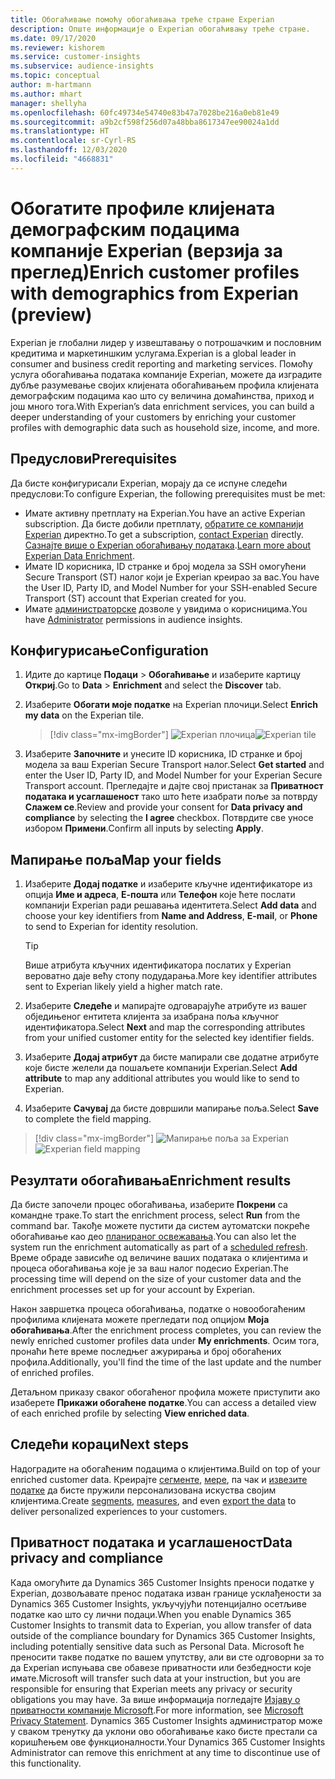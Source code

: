 ```yaml
---
title: Обогаћивање помоћу обогаћивања треће стране Experian
description: Опште информације о Experian обогаћивању треће стране.
ms.date: 09/17/2020
ms.reviewer: kishorem
ms.service: customer-insights
ms.subservice: audience-insights
ms.topic: conceptual
author: m-hartmann
ms.author: mhart
manager: shellyha
ms.openlocfilehash: 60fc49734e54740e83b47a7028be216a0eb81e49
ms.sourcegitcommit: a9b2cf598f256d07a48bba8617347ee90024a1dd
ms.translationtype: HT
ms.contentlocale: sr-Cyrl-RS
ms.lasthandoff: 12/03/2020
ms.locfileid: "4668831"
---
```

# <a name="enrich-customer-profiles-with-demographics-from-experian-preview"></a><span data-ttu-id="7890b-103">Обогатите профиле клијената демографским подацима компаније Experian (верзија за преглед)</span><span class="sxs-lookup"><span data-stu-id="7890b-103">Enrich customer profiles with demographics from Experian (preview)</span></span>

<span data-ttu-id="7890b-104">Experian је глобални лидер у извештавању о потрошачким и пословним кредитима и маркетиншким услугама.</span><span class="sxs-lookup"><span data-stu-id="7890b-104">Experian is a global leader in consumer and business credit reporting and marketing services.</span></span> <span data-ttu-id="7890b-105">Помоћу услуга обогаћивања података компаније Experian, можете да изградите дубље разумевање својих клијената обогаћивањем профила клијената демографским подацима као што су величина домаћинства, приход и још много тога.</span><span class="sxs-lookup"><span data-stu-id="7890b-105">With Experian’s data enrichment services, you can build a deeper understanding of your customers by enriching your customer profiles with demographic data such as household size, income, and more.</span></span>

## <a name="prerequisites"></a><span data-ttu-id="7890b-106">Предуслови</span><span class="sxs-lookup"><span data-stu-id="7890b-106">Prerequisites</span></span>

<span data-ttu-id="7890b-107">Да бисте конфигурисали Experian, морају да се испуне следећи предуслови:</span><span class="sxs-lookup"><span data-stu-id="7890b-107">To configure Experian, the following prerequisites must be met:</span></span>

- <span data-ttu-id="7890b-108">Имате активну претплату на Experian.</span><span class="sxs-lookup"><span data-stu-id="7890b-108">You have an active Experian subscription.</span></span> <span data-ttu-id="7890b-109">Да бисте добили претплату, [обратите се компанији Experian](https://www.experian.com/marketing-services/contact) директно.</span><span class="sxs-lookup"><span data-stu-id="7890b-109">To get a subscription, [contact Experian](https://www.experian.com/marketing-services/contact) directly.</span></span> <span data-ttu-id="7890b-110">[Сазнајте више о Experian обогаћивању података](https://www.experian.com/marketing-services/microsoft?cmpid=ems_web_mci_cdppage).</span><span class="sxs-lookup"><span data-stu-id="7890b-110">[Learn more about Experian Data Enrichment](https://www.experian.com/marketing-services/microsoft?cmpid=ems_web_mci_cdppage).</span></span>
- <span data-ttu-id="7890b-111">Имате ID корисника, ID странке и број модела за SSH омогућени Secure Transport (ST) налог који је Experian креирао за вас.</span><span class="sxs-lookup"><span data-stu-id="7890b-111">You have the User ID, Party ID, and Model Number for your SSH-enabled Secure Transport (ST) account that Experian created for you.</span></span>
- <span data-ttu-id="7890b-112">Имате [администраторске](permissions.md#administrator) дозволе у увидима о корисницима.</span><span class="sxs-lookup"><span data-stu-id="7890b-112">You have [Administrator](permissions.md#administrator) permissions in audience insights.</span></span>

## <a name="configuration"></a><span data-ttu-id="7890b-113">Конфигурисање</span><span class="sxs-lookup"><span data-stu-id="7890b-113">Configuration</span></span>

1. <span data-ttu-id="7890b-114">Идите до картице **Подаци** > **Обогаћивање** и изаберите картицу **Откриј**.</span><span class="sxs-lookup"><span data-stu-id="7890b-114">Go to **Data** > **Enrichment** and select the **Discover** tab.</span></span>

1. <span data-ttu-id="7890b-115">Изаберите **Обогати моје податке** на Experian плочици.</span><span class="sxs-lookup"><span data-stu-id="7890b-115">Select **Enrich my data** on the Experian tile.</span></span>

   > [!div class="mx-imgBorder"]
   > <span data-ttu-id="7890b-116">![Experian плочица](media/experian-tile.png "Experian плочица")</span><span class="sxs-lookup"><span data-stu-id="7890b-116">![Experian tile](media/experian-tile.png "Experian tile")</span></span>

1. <span data-ttu-id="7890b-117">Изаберите **Започните** и унесите ID корисника, ID странке и број модела за ваш Experian Secure Transport налог.</span><span class="sxs-lookup"><span data-stu-id="7890b-117">Select **Get started** and enter the User ID, Party ID, and Model Number for your Experian Secure Transport account.</span></span> <span data-ttu-id="7890b-118">Прегледајте и дајте свој пристанак за **Приватност података и усаглашеност** тако што ћете изабрати поље за потврду **Слажем се**.</span><span class="sxs-lookup"><span data-stu-id="7890b-118">Review and provide your consent for **Data privacy and compliance** by selecting the **I agree** checkbox.</span></span> <span data-ttu-id="7890b-119">Потврдите све уносе избором **Примени**.</span><span class="sxs-lookup"><span data-stu-id="7890b-119">Confirm all inputs by selecting **Apply**.</span></span>

## <a name="map-your-fields"></a><span data-ttu-id="7890b-120">Мапирање поља</span><span class="sxs-lookup"><span data-stu-id="7890b-120">Map your fields</span></span>

1. <span data-ttu-id="7890b-121">Изаберите **Додај податке** и изаберите кључне идентификаторе из опција **Име и адреса**, **Е-пошта** или **Телефон** које ћете послати компанији Experian ради решавања идентитета.</span><span class="sxs-lookup"><span data-stu-id="7890b-121">Select **Add data** and choose your key identifiers from **Name and Address**, **E-mail**, or **Phone** to send to Experian for identity resolution.</span></span>

   > [!TIP]
   > <span data-ttu-id="7890b-122">Више атрибута кључних идентификатора послатих у Experian вероватно даје већу стопу подударања.</span><span class="sxs-lookup"><span data-stu-id="7890b-122">More key identifier attributes sent to Experian likely yield a higher match rate.</span></span>

1. <span data-ttu-id="7890b-123">Изаберите **Следеће** и мапирајте одговарајуће атрибуте из вашег обједињеног ентитета клијента за изабрана поља кључног идентификатора.</span><span class="sxs-lookup"><span data-stu-id="7890b-123">Select **Next** and map the corresponding attributes from your unified customer entity for the selected key identifier fields.</span></span>

1. <span data-ttu-id="7890b-124">Изаберите **Додај атрибут** да бисте мапирали све додатне атрибуте које бисте желели да пошаљете компанији Experian.</span><span class="sxs-lookup"><span data-stu-id="7890b-124">Select **Add attribute** to map any additional attributes you would like to send to Experian.</span></span>

1.  <span data-ttu-id="7890b-125">Изаберите **Сачувај** да бисте довршили мапирање поља.</span><span class="sxs-lookup"><span data-stu-id="7890b-125">Select **Save** to complete the field mapping.</span></span>

   > [!div class="mx-imgBorder"]
   > <span data-ttu-id="7890b-126">![Мапирање поља за Experian](media/experian-field-mapping.png "Мапирање поља за Experian")</span><span class="sxs-lookup"><span data-stu-id="7890b-126">![Experian field mapping](media/experian-field-mapping.png "Experian field mapping")</span></span>

## <a name="enrichment-results"></a><span data-ttu-id="7890b-127">Резултати обогаћивања</span><span class="sxs-lookup"><span data-stu-id="7890b-127">Enrichment results</span></span>

<span data-ttu-id="7890b-128">Да бисте започели процес обогаћивања, изаберите **Покрени** са командне траке.</span><span class="sxs-lookup"><span data-stu-id="7890b-128">To start the enrichment process, select **Run** from the command bar.</span></span> <span data-ttu-id="7890b-129">Такође можете пустити да систем аутоматски покреће обогаћивање као део [планираног освежавања](system.md#schedule-tab).</span><span class="sxs-lookup"><span data-stu-id="7890b-129">You can also let the system run the enrichment automatically as part of a [scheduled refresh](system.md#schedule-tab).</span></span> <span data-ttu-id="7890b-130">Време обраде зависиће од величине ваших података о клијентима и процеса обогаћивања које је за ваш налог подесио Experian.</span><span class="sxs-lookup"><span data-stu-id="7890b-130">The processing time will depend on the size of your customer data and the enrichment processes set up for your account by Experian.</span></span>

<span data-ttu-id="7890b-131">Након завршетка процеса обогаћивања, податке о новообогаћеним профилима клијената можете прегледати под опцијом **Моја обогаћивања**.</span><span class="sxs-lookup"><span data-stu-id="7890b-131">After the enrichment process completes, you can review the newly enriched customer profiles data under **My enrichments**.</span></span> <span data-ttu-id="7890b-132">Осим тога, пронаћи ћете време последњег ажурирања и број обогаћених профила.</span><span class="sxs-lookup"><span data-stu-id="7890b-132">Additionally, you'll find the time of the last update and the number of enriched profiles.</span></span>

<span data-ttu-id="7890b-133">Детаљном приказу сваког обогаћеног профила можете приступити ако изаберете **Прикажи обогаћене податке**.</span><span class="sxs-lookup"><span data-stu-id="7890b-133">You can access a detailed view of each enriched profile by selecting **View enriched data**.</span></span>

## <a name="next-steps"></a><span data-ttu-id="7890b-134">Следећи кораци</span><span class="sxs-lookup"><span data-stu-id="7890b-134">Next steps</span></span>

<span data-ttu-id="7890b-135">Надоградите на обогаћеним подацима о клијентима.</span><span class="sxs-lookup"><span data-stu-id="7890b-135">Build on top of your enriched customer data.</span></span> <span data-ttu-id="7890b-136">Креирајте [сегменте](segments.md), [мере](measures.md), па чак и [извезите податке](export-destinations.md) да бисте пружили персонализована искуства својим клијентима.</span><span class="sxs-lookup"><span data-stu-id="7890b-136">Create [segments](segments.md), [measures](measures.md), and even [export the data](export-destinations.md) to deliver personalized experiences to your customers.</span></span>

## <a name="data-privacy-and-compliance"></a><span data-ttu-id="7890b-137">Приватност података и усаглашеност</span><span class="sxs-lookup"><span data-stu-id="7890b-137">Data privacy and compliance</span></span>

<span data-ttu-id="7890b-138">Када омогућите да Dynamics 365 Customer Insights преноси податке у Experian, дозвољавате пренос података изван границе усклађености за Dynamics 365 Customer Insights, укључујући потенцијално осетљиве податке као што су лични подаци.</span><span class="sxs-lookup"><span data-stu-id="7890b-138">When you enable Dynamics 365 Customer Insights to transmit data to Experian, you allow transfer of data outside of the compliance boundary for Dynamics 365 Customer Insights, including potentially sensitive data such as Personal Data.</span></span> <span data-ttu-id="7890b-139">Microsoft ће преносити такве податке по вашем упутству, али ви сте одговорни за то да Experian испуњава све обавезе приватности или безбедности које имате.</span><span class="sxs-lookup"><span data-stu-id="7890b-139">Microsoft will transfer such data at your instruction, but you are responsible for ensuring that Experian meets any privacy or security obligations you may have.</span></span> <span data-ttu-id="7890b-140">За више информација погледајте [Изјаву о приватности компаније Microsoft](https://go.microsoft.com/fwlink/?linkid=396732).</span><span class="sxs-lookup"><span data-stu-id="7890b-140">For more information, see [Microsoft Privacy Statement](https://go.microsoft.com/fwlink/?linkid=396732).</span></span>
<span data-ttu-id="7890b-141">Dynamics 365 Customer Insights администратор може у сваком тренутку да уклони ово обогаћивање како бисте престали са коришћењем ове функционалности.</span><span class="sxs-lookup"><span data-stu-id="7890b-141">Your Dynamics 365 Customer Insights Administrator can remove this enrichment at any time to discontinue use of this functionality.</span></span>
